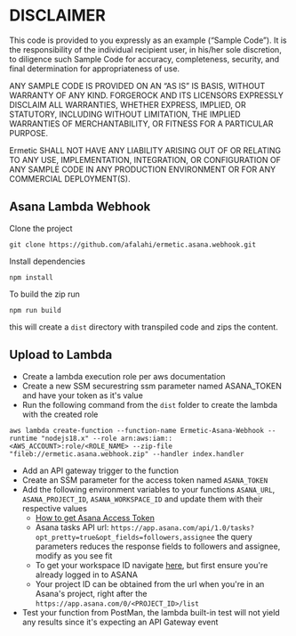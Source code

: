 # DISCLAIMER

This code is provided to you expressly as an example (“Sample Code”). It is the responsibility of the individual recipient user, in his/her sole discretion, to diligence such Sample Code for accuracy, completeness, security, and final determination for appropriateness of use.

ANY SAMPLE CODE IS PROVIDED ON AN “AS IS” IS BASIS, WITHOUT WARRANTY OF ANY KIND. FORGEROCK AND ITS LICENSORS EXPRESSLY DISCLAIM ALL WARRANTIES, WHETHER EXPRESS, IMPLIED, OR STATUTORY, INCLUDING WITHOUT LIMITATION, THE IMPLIED WARRANTIES OF MERCHANTABILITY, OR FITNESS FOR A PARTICULAR PURPOSE.

Ermetic SHALL NOT HAVE ANY LIABILITY ARISING OUT OF OR RELATING TO ANY USE, IMPLEMENTATION, INTEGRATION, OR CONFIGURATION OF ANY SAMPLE CODE IN ANY PRODUCTION ENVIRONMENT OR FOR ANY COMMERCIAL DEPLOYMENT(S).

## Asana Lambda Webhook

Clone the project

```console
git clone https://github.com/afalahi/ermetic.asana.webhook.git
```

Install dependencies

```console
npm install
```

To build the zip run

```console
npm run build
```

this will create a `dist` directory with transpiled code and zips the content.

## Upload to Lambda

- Create a lambda execution role per aws documentation
- Create a new SSM securestring ssm parameter named ASANA_TOKEN and have your token as it's value
- Run the following command from the `dist` folder to create the lambda with the created role

```console
aws lambda create-function --function-name Ermetic-Asana-Webhook --runtime "nodejs18.x" --role arn:aws:iam::<AWS_ACCOUNT>:role/<ROLE_NAME> --zip-file "fileb://ermetic.asana.webhook.zip" --handler index.handler
```

- Add an API gateway trigger to the function
- Create an SSM parameter for the access token named `ASANA_TOKEN`
- Add the following environment variables to your functions `ASANA_URL`, `ASANA_PROJECT_ID`, `ASANA_WORKSPACE_ID` and update them with their respective values
  - [How to get Asana Access Token](https://developers.asana.com/docs/authenticating)
  - Asana tasks API url: `https://app.asana.com/api/1.0/tasks?opt_pretty=true&opt_fields=followers,assignee` the query parameters reduces the response fields to followers and assignee, modify as you see fit
  - To get your workspace ID navigate [here](https://app.asana.com/api/1.0/workspaces), but first ensure you're already logged in to ASANA
  - Your project ID can be obtained from the url when you're in an Asana's project, right after the `https://app.asana.com/0/<PROJECT_ID>/list`
- Test your function from PostMan, the lambda built-in test will not yield any results since it's expecting an API Gateway event
